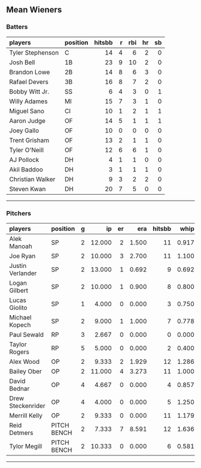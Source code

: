 ## Mean Wieners

### Batters

 
|players          |position | hitsbb|  r| rbi| hr| sb| 
|:----------------|:--------|------:|--:|---:|--:|--:| 
|Tyler Stephenson |C        |     14|  4|   6|  2|  0| 
|Josh Bell        |1B       |     23|  9|  10|  2|  0| 
|Brandon Lowe     |2B       |     14|  8|   6|  3|  0| 
|Rafael Devers    |3B       |     16|  8|   7|  2|  0| 
|Bobby Witt Jr.   |SS       |      6|  4|   3|  0|  1| 
|Willy Adames     |MI       |     15|  7|   3|  1|  0| 
|Miguel Sano      |CI       |     10|  1|   2|  1|  1| 
|Aaron Judge      |OF       |     14|  5|   1|  1|  1| 
|Joey Gallo       |OF       |     10|  0|   0|  0|  0| 
|Trent Grisham    |OF       |     13|  2|   1|  1|  0| 
|Tyler O'Neill    |OF       |     12|  6|   6|  1|  0| 
|AJ Pollock       |DH       |      4|  1|   1|  0|  0| 
|Akil Baddoo      |DH       |      3|  1|   1|  1|  0| 
|Christian Walker |DH       |      9|  3|   2|  2|  0| 
|Steven Kwan      |DH       |     20|  7|   5|  0|  0| 

* * *

### Pitchers

 
|players           |position    |  g|     ip| er|   era| hitsbb|  whip| so|  w| sv| 
|:-----------------|:-----------|--:|------:|--:|-----:|------:|-----:|--:|--:|--:| 
|Alek Manoah       |SP          |  2| 12.000|  2| 1.500|     11| 0.917| 13|  2|  0| 
|Joe Ryan          |SP          |  2| 10.000|  3| 2.700|     11| 1.100| 11|  1|  0| 
|Justin Verlander  |SP          |  2| 13.000|  1| 0.692|      9| 0.692| 15|  1|  0| 
|Logan Gilbert     |SP          |  2| 10.000|  1| 0.900|      8| 0.800| 11|  1|  0| 
|Lucas Giolito     |SP          |  1|  4.000|  0| 0.000|      3| 0.750|  6|  0|  0| 
|Michael Kopech    |SP          |  2|  9.000|  1| 1.000|      7| 0.778|  8|  0|  0| 
|Paul Sewald       |RP          |  3|  2.667|  0| 0.000|      0| 0.000|  3|  0|  0| 
|Taylor Rogers     |RP          |  5|  5.000|  0| 0.000|      2| 0.400|  5|  0|  5| 
|Alex Wood         |OP          |  2|  9.333|  2| 1.929|     12| 1.286| 11|  1|  0| 
|Bailey Ober       |OP          |  2| 11.000|  4| 3.273|     11| 1.000|  7|  1|  0| 
|David Bednar      |OP          |  4|  4.667|  0| 0.000|      4| 0.857|  4|  0|  1| 
|Drew Steckenrider |OP          |  4|  4.000|  0| 0.000|      5| 1.250|  2|  0|  1| 
|Merrill Kelly     |OP          |  2|  9.333|  0| 0.000|     11| 1.179| 13|  0|  0| 
|Reid Detmers      |PITCH BENCH |  2|  7.333|  7| 8.591|     12| 1.636|  8|  0|  0| 
|Tylor Megill      |PITCH BENCH |  2| 10.333|  0| 0.000|      6| 0.581| 11|  2|  0| 


* * *


